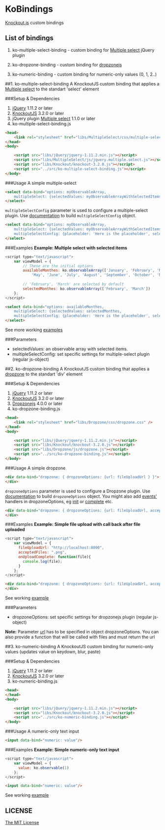 # KoBindings
[Knockout.js](http://knockoutjs.com/) custom bindings

## List of bindings
1. ko-multiple-select-binding - custom binding for [Multiple select](http://wenzhixin.net.cn/p/multiple-select/docs/) jQuery plugin

2. ko-dropzone-binding - custom binding for [dropzonejs](http://www.dropzonejs.com/)

3. ko-numeric-binding - custom binding for numeric-only values (0, 1, 2..)

##1. ko-multiple-select-binding
A KnockoutJS custom binding that applies a [Multiple select](http://wenzhixin.net.cn/p/multiple-select/docs/) to the standart 'select' element

###Setup & Dependencies
  1.  [jQuery](http://jquery.com/download/) 1.11.2 or later
  2.  [KnockoutJS](http://knockoutjs.com/downloads/index.html) 3.2.0 or later  
  3.  jQuery plugin [Multiple select](http://wenzhixin.net.cn/p/multiple-select/docs/) 1.1.0 or later
  4.  ko-multiple-select-binding.js

```html
<head>
    <link rel="stylesheet" href="libs/MultipleSelect/css/multiple-select.css" />
</head>
<body>

    <script src="libs/jQuery/jquery-1.11.2.min.js"></script>
    <script src="libs/MultipleSelect/js/jquery.multiple.select.js"></script>
    <script src="libs/Knockout/knockout-3.2.0.js"></script>
    <script src="../src/ko-multiple-select-binding.js"></script>
</body>
```

###Usage
A simple multiple-select

```html
<select data-bind="options: myObservableArray, 
    multipleSelect: {selectedValues: myObservableArrayWithSelectedItems}">
</select>
```

`multipleSelectConfig` parameter is used to configure a multiple-select plugin. Use [documentation](http://wenzhixin.net.cn/p/multiple-select/docs/) to build `multipleSelectConfig` object.  

```html
<select data-bind="options: myObservableArray, 
    multipleSelect: {selectedValues: myObservableArrayWithSelectedItems, 
    multipleSelectConfig: {placeholder: 'Here is the placeholder', selectAll: false}}">
</select>
```

###Examples
**Example: Multiple select with selected items**

```js
<script type="text/javascript">
    var viewModel = {
        // These are the initial options
        availableMonthes: ko.observableArray(['January', 'February', 'March', 'April', 
            'May', 'June', 'July', 'August', 'September', 'October', 'November', 'December']),
        
        // 'February', 'March' are selected by default
	    selectedMonthes: ko.observableArray(['February', 'March'])
    };
</script>
```

```html
<select data-bind="options: availableMonthes, 
    multipleSelect: {selectedValues: selectedMonthes, 
    multipleSelectConfig: {placeholder: 'Here is the placeholder', selectAll: true}}">
</select>
```

See more working [examples](https://github.com/Sufflavus/KoBindings/blob/master/demos/multiple-select.html)

###Parameters
* selectedValues: an observable array with selected items.
* multipleSelectConfig: set specific settings for multiple-select plugin (regular js-object)

##2. ko-dropzone-binding
A KnockoutJS custom binding that applies a [dropzone](http://www.dropzonejs.com/) to the standart 'div' element

###Setup & Dependencies
  1.  [jQuery](http://jquery.com/download/) 1.11.2 or later
  2.  [KnockoutJS](http://knockoutjs.com/downloads/index.html) 3.2.0 or later  
  3.  [Dropzonejs](http://www.dropzonejs.com/) 4.0.0 or later
  4.  ko-dropzone-binding.js

```html
<head>    
    <link rel="stylesheet" href="libs/Dropzone/css/dropzone.css" />
</head>
<body>

    <script src="libs/jQuery/jquery-1.11.2.min.js"></script>    
    <script src="libs/Knockout/knockout-3.2.0.js"></script>
    <script src="libs/Dropzone/js/dropzone.js"></script>        
    <script src="../src/ko-dropzone-binding.js"></script>    
</body>
```
###Usage
A simple dropzone

```html
<div data-bind="dropzone: { dropzoneOptions: {url: fileUploadUrl } }">
</div>     
```

`dropzoneOptions` parameter is used to configure a Dropzone plugin. Use [documentation](http://www.dropzonejs.com/#configuration-options) to build `dropzoneOptions` object. You might also add [events'](http://www.dropzonejs.com/#configuration-options) handlers in dropzoneOptions, eg [init](http://www.dropzonejs.com/#config-init) or [complete](http://www.dropzonejs.com/#event-complete) etc.

```html
<div data-bind="dropzone: { dropzoneOptions: {url: fileUploadUrl, acceptedFiles: '.png', uploadMultiple: true, init: initDropzone, complete: onUploadComplete } }"> 
</div>
```

###Examples
**Example: Simple file upload with call back after file uploaded**

```js
<script type="text/javascript">
    var viewModel = {
      fileUploadUrl: "http://localhost:8090",
      acceptedFiles: ".png",
      onUploadComplete: function(file){
        console.log(file);
      }
    };
</script>
```

```html
<div data-bind="dropzone: { dropzoneOptions: {url: fileUploadUrl, acceptedFiles: acceptedFiles, uploadMultiple: true, complete: onUploadComplete } }">    
</div>
```

See working [example](https://github.com/Sufflavus/KoBindings/blob/master/demos/dropzone.html)

###Parameters
* dropzoneOptions: set specific settings for dropzonejs plugin (regular js-object)

**Note:** Parameter [url](http://www.dropzonejs.com/#config-url) has to be specified in object dropzoneOptions. You can also provide a function that will be called with files and must return the url 

##3. ko-numeric-binding
A KnockoutJS custom binding for numeric-only values (updates value on keydown, blur, paste)

###Setup & Dependencies
  1.  [jQuery](http://jquery.com/download/) 1.11.2 or later
  2.  [KnockoutJS](http://knockoutjs.com/downloads/index.html) 3.2.0 or later    
  3.  ko-numeric-binding.js

```html
<head>        
</head>
<body>

    <script src="libs/jQuery/jquery-1.11.2.min.js"></script>    
    <script src="libs/Knockout/knockout-3.2.0.js"></script>    
    <script src="../src/ko-numeric-binding.js"></script>    
</body>
```

###Usage
A numeric-only text input

```html
<input data-bind="numeric: value"/>  
```

###Examples
**Example: Simple numeric-only text input**

```js
<script type="text/javascript">
    var viewModel = {
      value: ko.observable(1)
    };
</script>
```

```html
<input data-bind="numeric: value"/>  
```

See working [example](https://github.com/Sufflavus/KoBindings/blob/master/demos/numeric.html)

## LICENSE
[The MIT License](https://github.com/Sufflavus/KoBindings/blob/master/LICENSE)
